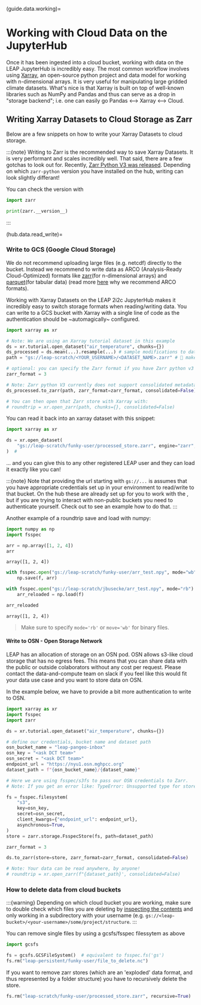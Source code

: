 (guide.data.working)=
# Working with Cloud Data on the JupyterHub
Once it has been ingested into a cloud bucket, working with data on the LEAP JupyterHub is incredibly easy. The most common workflow involves using [Xarray](https://docs.xarray.dev/en/stable/getting-started-guide/why-xarray.html), an open-source python project and data model for working with n-dimensional arrays. It is very useful for manipulating large gridded climate datasets. What's nice is that Xarray is built on top of well-known libraries such as NumPy and Pandas and thus can serve as a drop in "storage backend"; i.e. one can easily go Pandas <--> Xarray <--> Cloud.

## Writing Xarray Datasets to Cloud Storage as Zarr

Below are a few snippets on how to write your Xarray Datasets to cloud storage.

:::\{note}
Writing to Zarr is the recommended way to save Xarray Datasets. It is very performant and scales incredibly well. That said, there are a few gotchas to look out for. Recently, [Zarr Python V3 was released](https://zarr.dev/blog/zarr-python-3-release/). Depending on which `zarr-python` version you have installed on the hub, writing can look slightly differant!

You can check the version with

```python
import zarr

print(zarr.__version__)
```

:::

(hub.data.read_write)=
### Write to GCS (Google Cloud Storage)
We do not recommend uploading large files (e.g. netcdf) directly to the bucket. Instead we recommend to write data as ARCO (Analysis-Ready Cloud-Optimized) formats like [zarr](https://zarr.dev)(for n-dimensional arrays) and [parquet](https://parquet.apache.org)(for tabular data) (read more [here](https://ieeexplore.ieee.org/document/9354557) why we recommend ARCO formats).

Working with Xarray Datasets on the LEAP 2i2c JupyterHub makes it incredibly easy to switch storage formats when reading/writing data. You can write to a GCS bucket with Xarray with a single line of code as the authentication should be ~automagically~ configured.

```python
import xarray as xr

# Note: We are using an Xarray tutorial dataset in this example
ds = xr.tutorial.open_dataset("air_temperature", chunks={})
ds_processed = ds.mean(...).resample(...) # sample modifications to data
path = "gs://leap-scratch/<YOUR_USERNAME>/<DATASET_NAME>.zarr" # 👀 make sure to prepend `gs://` to the path or xarray will interpret this as a local path

# optional: you can specify the Zarr format if you have Zarr python v3 installed.
zarr_format = 3

# Note: Zarr python V3 currently does not support consolidated metadata.
ds_processed.to_zarr(path, zarr_format=zarr_format, consolidated=False)

# You can then open that Zarr store with Xarray with:
# roundtrip = xr.open_zarr(path, chunks={}, consolidated=False)
```
You can read it back into an xarray dataset with this snippet:

```python
import xarray as xr

ds = xr.open_dataset(
    "gs://leap-scratch/funky-user/processed_store.zarr", engine="zarr", chunks={}
)  #
```

... and you can give this to any other registered LEAP user and they can load it exactly like you can!

:::\{note}
Note that providing the url starting with `gs://...` is assumes that you have appropriate credentials set up in your environment to read/write to that bucket. On the hub these are already set up for you to work with the [](reference.infrastructure.buckets), but if you are trying to interact with non-public buckets you need to authenticate yourself. Check out [](data.config-files) to see an example how to do that.
:::

Another example of a roundtrip save and load with numpy:

```python
import numpy as np
import fsspec

arr = np.array([1, 2, 4])
arr
```

```
array([1, 2, 4])
```

```python
with fsspec.open("gs://leap-scratch/funky-user/arr_test.npy", mode="wb") as f:
    np.save(f, arr)

with fsspec.open("gs://leap-scratch/jbusecke/arr_test.npy", mode="rb") as f:
    arr_reloaded = np.load(f)

arr_reloaded
```

```
array([1, 2, 4])
```

> Make sure to specify `mode='rb'` or `move='wb'` for binary files.


#### Write to OSN - Open Storage Network

LEAP has an allocation of storage on an OSN pod. OSN allows s3-like cloud storage that has no egress fees. This means that you can share data with the public or outside colaborators without any cost per request. Please contact the data-and-compute team on slack if you feel like this would fit your data use case and you want to store data on OSN.

In the example below, we have to provide a bit more authentication to write to OSN.

```python
import xarray as xr
import fsspec
import zarr

ds = xr.tutorial.open_dataset("air_temperature", chunks={})

# define our credentials, bucket name and dataset path
osn_bucket_name = "leap-pangeo-inbox"
osn_key = "<ask DCT team>"
osn_secret = "<ask DCT team>"
endpoint_url = "https://nyu1.osn.mghpcc.org"
dataset_path = f"{osn_bucket_name}/{dataset_name}"

# Here we are using fsspec/s3fs to pass our OSN credentials to Zarr.
# Note: If you get an error like: TypeError: Unsupported type for store_like: 'FSMap'`. It is because zarr-python does not currently support the older fsspec FSMap object style. https://github.com/zarr-developers/zarr-python/issues/2706

fs = fsspec.filesystem(
    "s3",
    key=osn_key,
    secret=osn_secret,
    client_kwargs={"endpoint_url": endpoint_url},
    asynchronous=True,
)
store = zarr.storage.FsspecStore(fs, path=dataset_path)

zarr_format = 3

ds.to_zarr(store=store, zarr_format=zarr_format, consolidated=False)

# Note: Your data can be read anywhere, by anyone!
# roundtrip = xr.open_zarr(f"{dataset_path}', consolidated=False)
```


### How to delete data from cloud buckets

:::\{warning}
Depending on which cloud bucket you are working, make sure to double check which files you are deleting by [inspecting the contents](hub.data.list) and only working in a subdirectory with your username (e.g. `gs://<leap-bucket>/<your-username>/some/project/structure`.
:::

You can remove single files by using a gcsfs/fsspec filessytem as above

```python
import gcsfs

fs = gcsfs.GCSFileSystem()  # equivalent to fsspec.fs('gs')
fs.rm("leap-persistent/funky-user/file_to_delete.nc")
```

If you want to remove zarr stores (which are an 'exploded' data format, and thus represented by a folder structure) you have to recursively delete the store.

```python
fs.rm("leap-scratch/funky-user/processed_store.zarr", recursive=True)
```
